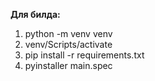 **Для билда:**
1) python -m venv venv
2) venv/Scripts/activate
3) pip install -r requirements.txt
4) pyinstaller main.spec
